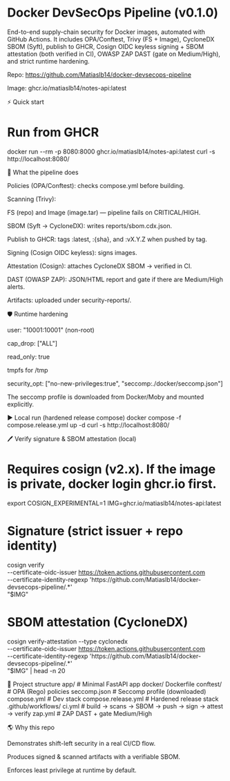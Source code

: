 # Docker DevSecOps Pipeline (v0.1.0)

End-to-end supply-chain security for Docker images, automated with GitHub Actions.
It includes OPA/Conftest, Trivy (FS + Image), CycloneDX SBOM (Syft), publish to GHCR, Cosign OIDC keyless signing + SBOM attestation (both verified in CI), OWASP ZAP DAST (gate on Medium/High), and strict runtime hardening.

Repo: https://github.com/Matiaslb14/docker-devsecops-pipeline

Image: ghcr.io/matiaslb14/notes-api:latest

⚡ Quick start
# Run from GHCR
docker run --rm -p 8080:8000 ghcr.io/matiaslb14/notes-api:latest
curl -s http://localhost:8080/

🔐 What the pipeline does

Policies (OPA/Conftest): checks compose.yml before building.

Scanning (Trivy):

FS (repo) and Image (image.tar) — pipeline fails on CRITICAL/HIGH.

SBOM (Syft → CycloneDX): writes reports/sbom.cdx.json.

Publish to GHCR: tags :latest, :{sha}, and :vX.Y.Z when pushed by tag.

Signing (Cosign OIDC keyless): signs images.

Attestation (Cosign): attaches CycloneDX SBOM → verified in CI.

DAST (OWASP ZAP): JSON/HTML report and gate if there are Medium/High alerts.

Artifacts: uploaded under security-reports/.

🛡️ Runtime hardening

user: "10001:10001" (non-root)

cap_drop: ["ALL"]

read_only: true

tmpfs for /tmp

security_opt: ["no-new-privileges:true", "seccomp:./docker/seccomp.json"]

The seccomp profile is downloaded from Docker/Moby and mounted explicitly.

▶️ Local run (hardened release compose)
docker compose -f compose.release.yml up -d
curl -s http://localhost:8080/

🖊️ Verify signature & SBOM attestation (local)
# Requires cosign (v2.x). If the image is private, docker login ghcr.io first.
export COSIGN_EXPERIMENTAL=1
IMG=ghcr.io/matiaslb14/notes-api:latest

# Signature (strict issuer + repo identity)
cosign verify \
  --certificate-oidc-issuer https://token.actions.githubusercontent.com \
  --certificate-identity-regexp 'https://github\.com/Matiaslb14/docker-devsecops-pipeline/.*' \
  "$IMG"

# SBOM attestation (CycloneDX)
cosign verify-attestation --type cyclonedx \
  --certificate-oidc-issuer https://token.actions.githubusercontent.com \
  --certificate-identity-regexp 'https://github\.com/Matiaslb14/docker-devsecops-pipeline/.*' \
  "$IMG" | head -n 20

🧱 Project structure
app/                # Minimal FastAPI app
docker/
  Dockerfile
  conftest/         # OPA (Rego) policies
  seccomp.json      # Seccomp profile (downloaded)
compose.yml         # Dev stack
compose.release.yml # Hardened release stack
.github/workflows/
  ci.yml            # build → scans → SBOM → push → sign → attest → verify
  zap.yml           # ZAP DAST + gate Medium/High

🌎 Why this repo

Demonstrates shift-left security in a real CI/CD flow.

Produces signed & scanned artifacts with a verifiable SBOM.

Enforces least privilege at runtime by default.
